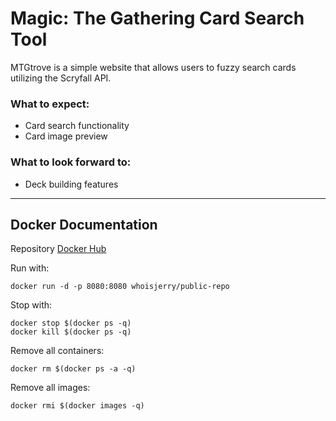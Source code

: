 # Magic: The Gathering Card Search Tool
MTGtrove is a simple website that allows users to fuzzy search cards utilizing the Scryfall API.

### What to expect:
* Card search functionality
* Card image preview

### What to look forward to:
* Deck building features

---

## Docker Documentation
Repository  [Docker Hub
](https://hub.docker.com/r/whoisjerry/public-repo)

Run with:
```
docker run -d -p 8080:8080 whoisjerry/public-repo
```
Stop with:
```
docker stop $(docker ps -q)
docker kill $(docker ps -q)
```
Remove all containers:
```
docker rm $(docker ps -a -q)
```
Remove all images:
```
docker rmi $(docker images -q)
```